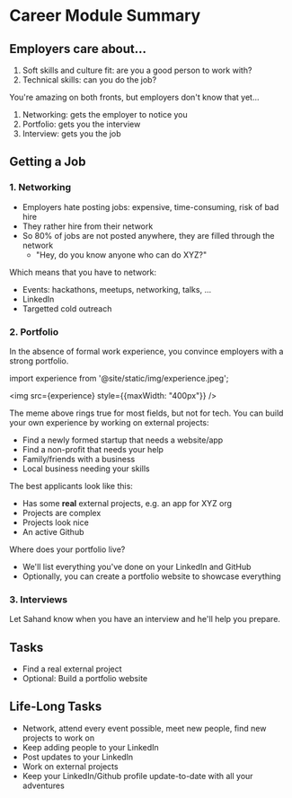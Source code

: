 # Career Module Summary

## Employers care about...

1. Soft skills and culture fit: are you a good person to work with?
2. Technical skills: can you do the job?

You're amazing on both fronts, but employers don't know that yet...

1. Networking: gets the employer to notice you
2. Portfolio: gets you the interview
3. Interview: gets you the job

## Getting a Job

### 1. Networking

- Employers hate posting jobs: expensive, time-consuming, risk of bad hire
- They rather hire from their network
- So 80% of jobs are not posted anywhere, they are filled through the network
  - "Hey, do you know anyone who can do XYZ?"

Which means that you have to network:

- Events: hackathons, meetups, networking, talks, ...
- LinkedIn
- Targetted cold outreach

### 2. Portfolio

In the absence of formal work experience, you convince employers with a strong portfolio.

import experience from '@site/static/img/experience.jpeg';

<img src={experience} style={{maxWidth: "400px"}} /><p></p>

The meme above rings true for most fields, but not for tech. You can build your own experience by working on external projects:

- Find a newly formed startup that needs a website/app
- Find a non-profit that needs your help
- Family/friends with a business
- Local business needing your skills

The best applicants look like this:

- Has some **real** external projects, e.g. an app for XYZ org
- Projects are complex
- Projects look nice
- An active Github

Where does your portfolio live?

- We'll list everything you've done on your LinkedIn and GitHub
- Optionally, you can create a portfolio website to showcase everything

### 3. Interviews

Let Sahand know when you have an interview and he'll help you prepare.

## Tasks

- Find a real external project
- Optional: Build a portfolio website

## Life-Long Tasks

- Network, attend every event possible, meet new people, find new projects to work on
- Keep adding people to your LinkedIn
- Post updates to your LinkedIn
- Work on external projects
- Keep your LinkedIn/Github profile update-to-date with all your adventures
